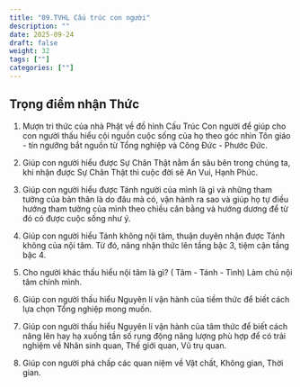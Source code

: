 ```yaml
---
title: "09.TVHL Cấu trúc con người"
description: ""
date: 2025-09-24
draft: false
weight: 32
tags: [""]
categories: [""]
---
```


<!-- # 1. TVHL Nhận thức về nhân quả -->

## Trọng điểm nhận Thức

1. Mượn tri thức của nhà Phật về đồ hình Cấu Trúc Con người để giúp cho con người thấu hiểu cội nguồn cuộc sống của họ theo góc nhìn Tôn giáo - tín ngưỡng bắt nguồn từ Tổng nghiệp và Công Đức - Phước Đức.

2. Giúp con người hiểu được Sự Chân Thật nằm ẩn sâu bên trong chúng ta, khi nhận được Sự Chân Thật thì cuộc đời sẽ An Vui, Hạnh Phúc.

3. Giúp con người hiểu được Tánh người của mình là gì và những tham tưởng của bản thân là do đâu mà có, vận hành ra sao và giúp họ tự điều hướng tham tưởng của mình theo chiều cân bằng và hướng dương để từ đó có được cuộc sống như ý.

4. Giúp con người hiểu Tánh không nội tâm, thuận duyên nhận được Tánh không của nội tâm. Từ đó, nâng nhận thức lên tầng bậc 3, tiệm cận tầng bậc 4.

5. Cho người khác thấu hiểu nội tâm là gì? ( Tâm - Tánh - Tình) Làm chủ nội tâm chính mình.

6. Giúp con người thấu hiểu Nguyên lí vận hành của tiềm thức để biết cách lựa chọn Tổng nghiệp mong muốn.

7. Giúp con người thấu hiểu Nguyên lí vận hành của tâm thức để biết cách nâng lên hay hạ xuống tần số rung động năng lượng phù hợp để có trải nghiệm về Nhân sinh quan, Thế giới quan, Vũ trụ quan.

8. Giúp con người phá chấp các quan niệm về Vật chất, Không gian, Thời gian.
